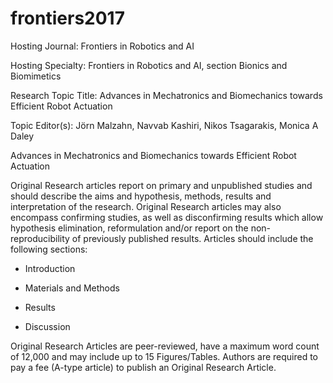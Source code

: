 # frontiers2017

Hosting Journal: Frontiers in Robotics and AI 

Hosting Specialty: Frontiers in Robotics and AI, section Bionics and Biomimetics 

Research Topic Title: Advances in Mechatronics and Biomechanics towards Efficient Robot Actuation 

Topic Editor(s): Jörn Malzahn, Navvab Kashiri, Nikos Tsagarakis, Monica A Daley 



Advances in Mechatronics and Biomechanics towards Efficient Robot Actuation

Original Research articles report on primary and unpublished studies and should describe the aims and hypothesis, methods, results and interpretation of the research. Original Research articles may also encompass confirming studies, as well as disconfirming results which allow hypothesis elimination, reformulation and/or report on the non-reproducibility of previously published results. Articles should include the following sections:

- Introduction

- Materials and Methods
 
- Results

- Discussion

Original Research Articles are peer-reviewed, have a maximum word count of 12,000 and may include up to 15 Figures/Tables. Authors are required to pay a fee (A-type article) to publish an Original Research Article.
